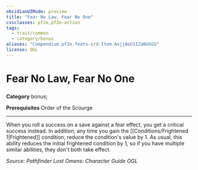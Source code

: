 ```yaml
---
obsidianUIMode: preview
title: "Fear No Law, Fear No One"
cssclasses: pf2e,pf2e-action
tags:
  - trait/common
  - category/bonus
aliases: "Compendium.pf2e.feats-srd.Item.AxjjAoU1IZaNUGGS"
license: OGL
---
```

# Fear No Law, Fear No One

### 

**Category** bonus; 



**Prerequisites** Order of the Scourge
* * *
When you roll a success on a save against a fear effect, you get a critical success instead. In addition, any time you gain the [[Conditions/Frightened 1|Frightened]] condition, reduce the condition's value by 1. As usual, this ability reduces the initial frightened condition by 1, so if you have multiple similar abilities, they don't both take effect.

*Source: Pathfinder Lost Omens: Character Guide*
*OGL*